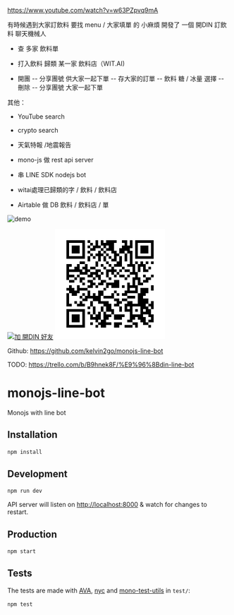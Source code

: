https://www.youtube.com/watch?v=w63PZpvq9mA

有時候遇到大家訂飲料 要找 menu / 大家填單 的 小麻煩
開發了 一個 開DIN 訂飲料 聊天機械人

- 查 多家 飲料單
- 打入飲料 歸類 某一家 飲料店（WIT.AI)

- 開團 
-- 分享團號 供大家一起下單
-- 存大家的訂單
-- 飲料 糖 / 冰量 選擇
-- 刪除
-- 分享團號 大家一起下單

其他： 
- YouTube search
- crypto search 
- 天氣特報 /地震報告

- mono-js 做 rest api server 
- 串 LINE SDK nodejs bot 
- witai處理已歸類的字 / 飲料 / 飲料店
- Airtable 做 DB 飲料 / 飲料店 / 單


![demo](static/din.gif)

[![加 開DIN 好友](https://scdn.line-apps.com/n/line_add_friends/btn/zh-Hant.png)](https://line.me/R/ti/p/%40lnl7301g)
![QRcode](./static/din.png)

Github: https://github.com/kelvin2go/monojs-line-bot

TODO: 
https://trello.com/b/B9hnek8F/%E9%96%8Bdin-line-bot

# monojs-line-bot

Monojs with line bot

## Installation

```bash
npm install
```

## Development

```bash
npm run dev
```

API server will listen on [http://localhost:8000](http://localhost:8000) & watch for changes to restart.

## Production

```bash
npm start
```

## Tests

The tests are made with [AVA](https://github.com/avajs/ava), [nyc](https://github.com/istanbuljs/nyc) and [mono-test-utils](https://github.com/terrajs/mono-test-utils) in `test/`:

```bash
npm test
```

